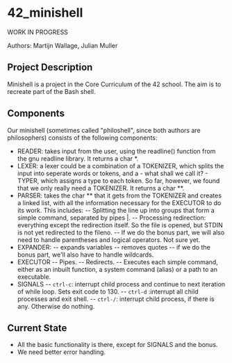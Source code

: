 # 42_minishell

WORK IN PROGRESS

Authors: Martijn Wallage, Julian Muller

## Project Description

Minishell is a project in the Core Curriculum of the 42 school. The aim is to recreate part of the Bash shell.

## Components

Our minishell (sometimes called "philoshell", since both authors are philosophers) consists of the following components:
- READER: takes input from the user, using the readline() function from the gnu readline library. It returns a char *.
- LEXER: a lexer could be a combination of a TOKENIZER, which splits the input into seperate words or tokens, and a - what shall we call it? - TYPER, which assigns a type to each token. So far, however, we found that we only really need a TOKENIZER. It returns a char **.
- PARSER: takes the char ** that it gets from the TOKENIZER and creates a linked list, with all the information necessary for the EXECUTOR to do its work. This includes:
	-- Splitting the line up into groups that form a simple command, separated by pipes |.
	-- Processing redirection: everything except the redirection itself. So the file is opened, but STDIN is not yet redirected to the fileno.
	-- If we do the bonus part, we will also need to handle parentheses and logical operators. Not sure yet.
- EXPANDER:
	-- expands variables
	-- removes quotes
	-- if we do the bonus part, we'll also have to handle wildcards.
- EXECUTOR
	-- Pipes.
	-- Redirects.
	-- Executes each simple command, either as an inbuilt function, a system command (alias) or a path to an executable.
- SIGNALS
	-- `ctrl-c`: interrupt child process and continue to next iteration of while loop. Sets exit code to 130.
	-- `ctrl-d` :interrupt all child processes and exit shell.
	-- `ctrl-/`: interrupt child process, if there is any. Otherwise do nothing.

## Current State

- All the basic functionality is there, except for SIGNALS and the bonus.
- We need better error handling.